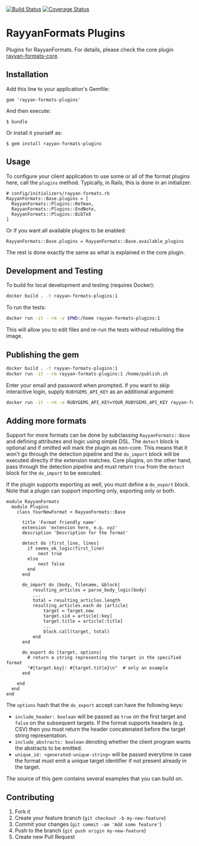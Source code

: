 [![Build Status](https://travis-ci.org/rayyansys/rayyan-formats-plugins.svg?branch=master)](https://travis-ci.org/rayyansys/rayyan-formats-plugins)
[![Coverage Status](https://coveralls.io/repos/github/rayyansys/rayyan-formats-plugins/badge.svg?branch=master)](https://coveralls.io/github/rayyansys/rayyan-formats-plugins?branch=master)

# RayyanFormats Plugins

Plugins for RayyanFormats. For details, please check the core plugin [rayyan-formats-core](https://github.com/rayyansys/rayyan-formats-core).

## Installation

Add this line to your application's Gemfile:

    gem 'rayyan-formats-plugins'

And then execute:

    $ bundle

Or install it yourself as:

    $ gem install rayyan-formats-plugins

## Usage

To configure your client application to use some or all of the format plugins here, call the `plugins` method. Typically, in Rails, this is done in an initializer:

    # config/initializers/rayyan-formats.rb
    RayyanFormats::Base.plugins = [
      RayyanFormats::Plugins::Refman,
      RayyanFormats::Plugins::EndNote,
      RayyanFormats::Plugins::BibTeX
    ]

Or if you want all available plugins to be enabled:

    RayyanFormats::Base.plugins = RayyanFormats::Base.available_plugins

The rest is done exactly the same as what is explained in the core plugin.

## Development and Testing

To build for local development and testing (requires Docker):

```bash
docker build . -t rayyan-formats-plugins:1
```

To run the tests:

```bash
docker run -it --rm -v $PWD:/home rayyan-formats-plugins:1
```

This will allow you to edit files and re-run the tests without rebuilding
the image.

## Publishing the gem

```bash
docker build . -t rayyan-formats-plugins:1
docker run -it --rm rayyan-formats-plugins:1 /home/publish.sh
```

Enter your email and password when prompted. If you want to skip interactive
login, supply `RUBYGEMS_API_KEY` as an additional argument:

```bash
docker run -it --rm -e RUBYGEMS_API_KEY=YOUR_RUBYGEMS_API_KEY rayyan-formats-plugins:1 /home/publish.sh
```

## Adding more formats

Support for more formats can be done by subclassing `RayyanFormats::Base` and defining attributes and logic using simple DSL. The `detect` block is optional
and if omitted will mark the plugin as non-core. This means that it won't go
through the detection pipeline and the `do_import` block will be executed
directly if the extension matches.
Core plugins, on the other hand, pass through the detection pipeline
and must return `true` from the `detect` block for the `do_import` to be executed.

If the plugin supports exporting as well, you must define a `do_export` block.
Note that a plugin can support importing only, exporting only or both.

    module RayyanFormats
      module Plugins
        class YourNewFormat < RayyanFormats::Base

          title 'Format friendly name'
          extension 'extension here, e.g. xyz'
          description 'Description for the format'

          detect do |first_line, lines|
            if seems_ok_logic(first_line)
                next true
            else
                next false
            end
          end

          do_import do |body, filename, &block|
              resulting_articles = parse_body_logic(body)
              ...
              total = resulting_articles.length
              resulting_articles.each do |article|
                  target = Target.new
                  target.sid = article[:key]
                  target.title = article[:title]
                  ...
                  block.call(target, total)
              end
          end

          do_export do |target, options|
            # return a string representing the target in the specified format
            "#{target.key}: #{target.title}\n"  # only an example
          end

        end
      end
    end

The `options` hash that the `do_export` accept can have the following keys:

- `include_header: boolean` will be passed as `true` on the first target
and `false` on the subsequent targets. If the format supports headers (e.g. CSV)
then you must return the header concatenated before the target string representation.
- `include_abstracts: boolean` denoting whether the client program wants
the abstracts to be emitted.
- `unique_id: <generated-unique-string>` will be passed everytime in case
the format must emit a unique target identifier if not present already in the target.

The source of this gem contains several examples that you can build on.

## Contributing

1. Fork it
2. Create your feature branch (`git checkout -b my-new-feature`)
3. Commit your changes (`git commit -am 'Add some feature'`)
4. Push to the branch (`git push origin my-new-feature`)
5. Create new Pull Request
